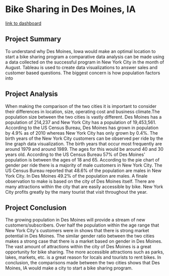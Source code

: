 # Bike Sharing in Des Moines, IA

[link to dashboard](https://public.tableau.com/profile/cristina.lefemine#!/vizhome/BikeSharing_15976344154230/BikeSharingDM?publish=yes)

## Project Summary

To understand why Des Moines, Iowa would make an optimal location to start a bike sharing program a comparative data analysis can be made using a data collected on the successful program in New York City in the month of August. Tableau is used to create data visualizations to answer sales and customer based questions. The biggest concern is how population factors into 

## Project Analysis

When making the comparison of the two cities it is important to consider their differences in location, size, operating cost and business climate.The population size between the two cities is vastly different. Des Moines has a population of 214,237 and New York City has a population of 19,453,561. According to the US Census Bureau, Des Moines has grown in population by 4.9% as of 2010 whereas New York City has only grown by 0.4%. 
The birth years of the New York City customers can be observed per ride by the line graph data visualization. The birth years that occur most frequently are around 1979 and around 1989. The ages for this would be around 40 and 30 years old. According to the US Census Bureau 57% of Des Moines' population is between the ages of 18 and 65. 
According to the pie chart of gender per ride there is a majority of male customers in New York City. The US Census Bureau reported that 48.6% of the population are males in New York City. In Des Moines 49.2% of the population are males.
A finale observation to make is based on the city of Des Moines itself. There are many attractions within the city that are easily accessible by bike. New York City profits greatly by the many tourist that visit throughout the year. 

## Project Conclusion


The growing population in Des Moines will provide a stream of new customers/subscribers. Over half the population within the age range that New York City's customers were in shows that there is strong market potential in Des Moines. The similar gender ratio between the two cities makes a strong case that there is a market based on gender in Des Moines. The vast amount of attractions within the city of Des Moines is a great opportunity for bike sharing. The more accessible attractions such as parks, lakes, markets, etc. is a great reason for locals and tourists to rent bikes.
In conclusion, the comparisons made between the two cities shows that Des Moines, IA would make a city to start a bike sharing program. 



